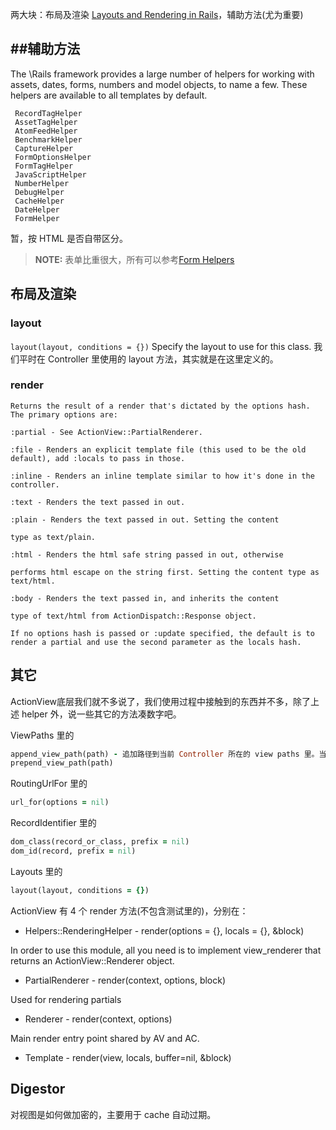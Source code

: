 两大块：布局及渲染 [Layouts and Rendering in Rails](http://edgeguides.rubyonrails.org/layouts_and_rendering.html)，辅助方法(尤为重要)

##辅助方法
---------

The \Rails framework provides a large number of helpers for working with assets, dates, forms, numbers and model objects, to name a few. These helpers are available to all templates by default.

```
 RecordTagHelper
 AssetTagHelper
 AtomFeedHelper
 BenchmarkHelper
 CaptureHelper
 FormOptionsHelper
 FormTagHelper
 JavaScriptHelper
 NumberHelper
 DebugHelper
 CacheHelper
 DateHelper
 FormHelper
```

暂，按 HTML 是否自带区分。

> **NOTE:** 表单比重很大，所有可以参考[Form Helpers](http://edgeguides.rubyonrails.org/form_helpers.html)

## 布局及渲染

### layout

`layout(layout, conditions = {})` Specify the layout to use for this class.
我们平时在 Controller 里使用的 layout 方法，其实就是在这里定义的。

### render

```
Returns the result of a render that's dictated by the options hash. The primary options are:

:partial - See ActionView::PartialRenderer.

:file - Renders an explicit template file (this used to be the old default), add :locals to pass in those.

:inline - Renders an inline template similar to how it's done in the controller.

:text - Renders the text passed in out.

:plain - Renders the text passed in out. Setting the content

type as text/plain.

:html - Renders the html safe string passed in out, otherwise

performs html escape on the string first. Setting the content type as text/html.

:body - Renders the text passed in, and inherits the content

type of text/html from ActionDispatch::Response object.

If no options hash is passed or :update specified, the default is to render a partial and use the second parameter as the locals hash.
```

## 其它

ActionView底层我们就不多说了，我们使用过程中接触到的东西并不多，除了上述 helper 外，说一些其它的方法凑数字吧。

ViewPaths 里的

```ruby
append_view_path(path) - 追加路径到当前 Controller 所在的 view paths 里。当我们的自己创建或者使用的 gem 引入的文件目录结构和Rails默认不一样，但且希望渲染到视图里的模板(局部模板)，就会报错，此方法可以帮助我们。
prepend_view_path(path)
```

RoutingUrlFor 里的
```ruby
url_for(options = nil)
```

RecordIdentifier 里的

```ruby
dom_class(record_or_class, prefix = nil)
dom_id(record, prefix = nil)
```

Layouts 里的

```ruby
layout(layout, conditions = {})
```

ActionView 有 4 个 render 方法(不包含测试里的)，分别在：

- Helpers::RenderingHelper - render(options = {}, locals = {}, &block)

In order to use this module, all you need is to implement view_renderer that returns an ActionView::Renderer object.
- PartialRenderer - render(context, options, block)

Used for rendering partials
- Renderer - render(context, options)

Main render entry point shared by AV and AC.
- Template - render(view, locals, buffer=nil, &block)


## Digestor

对视图是如何做加密的，主要用于 cache 自动过期。

